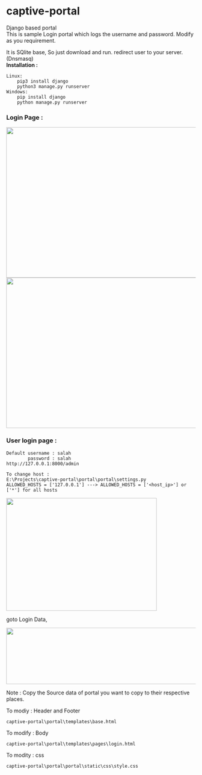 # captive-portal
Django based portal\
This is sample Login portal which logs the username and password. Modify as you requirement.

It is SQlite base, So just download and run. redirect user to your server.(Dnsmasq)\
**Installation :**
```
Linux:
    pip3 install django
    python3 manage.py runserver
Windows:
    pip install django
    python manage.py runserver
```
### Login Page :
<img src="https://user-images.githubusercontent.com/45902447/149328452-5cf3b882-c1f4-428e-8923-2c7a5decccd9.png" width="800" height="400">
<img src="https://user-images.githubusercontent.com/45902447/149328882-1d1bfdcf-ba07-40b8-b5d5-37908625fc27.png" width='800' height="400">

### User login page :
```
Default username : salah
        password : salah
http://127.0.0.1:8000/admin

To change host :
E:\Projects\captive-portal\portal\portal\settings.py
ALLOWED_HOSTS = ['127.0.0.1'] ---> ALLOWED_HOSTS = ['<host_ip>'] or ['*'] for all hosts
```
<img src="https://user-images.githubusercontent.com/45902447/149329161-88e0042e-716b-42fd-a84d-5c6e0f8dd461.png" width='400' height="300">

goto Login Data,

<img src="https://user-images.githubusercontent.com/45902447/149329615-8c915b89-b76e-404b-a0e4-647fce3d00d0.png" width='800' height="150">

Note : Copy the Source data of portal you want to copy to their respective places.

To modiy : Header and Footer
```
captive-portal\portal\templates\base.html
```
To modify : Body
```
captive-portal\portal\templates\pages\login.html
```

To modity : css
```
captive-portal\portal\portal\static\css\style.css
```